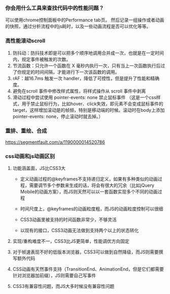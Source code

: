 ### 你会用什么工具来查找代码中的性能问题？

可以使用chrome控制面板中的Performance tab页。
然后记录一组操作或者动画的快照，通过分析流程中的js耗时，以及一些动画流程是否可以优化等等。

### 高性能滚动scroll

1. 防抖动：防抖技术即是可以把多个顺序地调用合并成一次，也就是在一定时间内，规定事件被触发的次数。
2. 节流函数：只允许一个函数在 X 毫秒内执行一次，只有当上一次函数执行后过了你规定的时间间隔，才能进行下一次该函数的调用。
3. rAF：越16.7ms 触发一次 handler，降低了可控性，但是提升了性能和精确度。
4. 避免在scroll 事件中修改样式属性，将样式操作从 scroll 事件中剥离
5. 滑动过程中尝试使用 pointer-events: none 禁止鼠标事件 （这是一个css样式，用于禁止鼠标行为，比如hover、click失效，即元素不会变成鼠标事件的target，这样增加滚动是的帧频，特别是移动端的时候。滚动时在body上添加pointer-events: none，停止滚动时就去掉。）

### 重排、重绘、合成

https://segmentfault.com/a/1190000014520786


### css动画和js动画区别

1. 功能涵盖面，JS比CSS3大
    - 定义动画过程的@keyframes不支持递归定义，如果有多种类似的动画过程，需要调节多个参数来生成的话，将会有很大的冗余（比如jQuery Mobile的动画方案），而JS则天然可以以一套函数实现多个不同的动画过程

    - 时间尺度上，@keyframes的动画粒度粗，而JS的动画粒度控制可以很细

    - CSS3动画里被支持的时间函数非常少，不够灵活

    - 以现有的接口，CSS3动画无法做到支持两个以上的状态转化

2. 实现/重构难度不一，CSS3比JS更简单，性能调优方向固定

3. 对于帧速表现不好的低版本浏览器，CSS3可以做到自然降级，而JS则需要撰写额外代码

4. CSS动画有天然事件支持（TransitionEnd、AnimationEnd，但是它们都需要针对浏览器加前缀），JS则需要自己写事件

5. CSS3有兼容性问题，而JS大多时候没有兼容性问题
